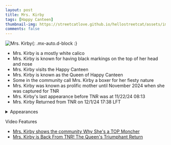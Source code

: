 ```yaml
---
layout: post
title: Mrs. Kirby
tags: [Happy Canteen]
thumbnail-img: https://streetcatlove.github.io/hellostreetcat/assets/img/mrs_kirby.png
comments: false
---
```


![Mrs. Kirby](https://streetcatlove.github.io/hellostreetcat/assets/img/mrs_kirby.png){: .mx-auto.d-block :}

* Mrs. Kirby is a mostly white calico
* Mrs. Kirby is known for having black markings on the top of her head and nose
* Mrs. Kirby visits the Happy Canteen
* Mrs. Kirby is known as the Queen of Happy Canteen
* Some in the community call Mrs. Kirby a boxer for her fiesty nature
* Mrs. Kirby was known as prolific mother until November 2024 when she was captured for TNR
* Mrs. Kirby's last appearance before TNR was at 11/22/24 08:13
* Mrs. Kirby Returned from TNR on 12/1/24 17:38 LFT

<details>
<summary>Appearances</summary>
<ul>
	<li><a href="https://youtu.be/QmjoEQ7wij0?si=szTszZCGhwJh8QBP&t=34782">3/14/2024 21:12</a></li>
	<li><a href="https://youtu.be/GTlM8umxdA4?si=00kZCMo5jDHm4bE3&t=2321">3/17/2024 0:37</a></li>
	<li><a href="https://youtu.be/iN1IfACl9MI?si=j-maRjzuWsO3PBja&t=1761">3/20/24 08:55</a></li>
  	<li><a href="https://youtu.be/R6b12Ze2NN8?si=7khECft2xtyp7IQQ&t=3359">6/28/24 17:02</a></li>
  	<li><a href="https://youtu.be/Z1A4SLImHsU?si=gw9P04h3FKoeUCTm&t=596">6/29/24 12:12</a></li>
	<li><a href="https://youtu.be/cKwvVzxqATk?si=vh02vPdPtgtai9xO&t=16557">11/22/24 08:13</a></li>
  	<li><a href="https://youtu.be/cKwvVzxqATk?si=vh02vPdPtgtai9xO&t=16557">12/1/24 17:38</a></li>
</ul>
</details>

Video Features

* [Mrs. Kirby shows the community Why She's a TOP Moncher](https://www.youtube.com/watch?v=ktYVBCQEC9E)
* [Mrs. Kirby is Back From TNR! The Queen's Triumphant Return](https://www.youtube.com/watch?v=oKlB3DAYfSs)

